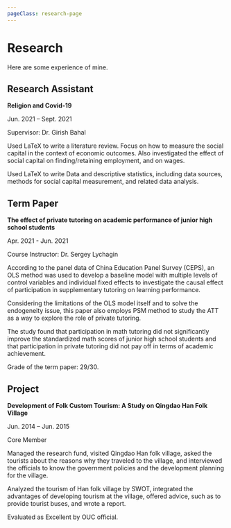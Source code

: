 ```yaml
---
pageClass: research-page
---
```


# Research

Here are some experience of mine.

## Research Assistant

<ProjectCard>
  
  **Religion and Covid-19**
  
  Jun. 2021 – Sept. 2021
  
  Supervisor: Dr. Girish Bahal 

  Used LaTeX to write a literature review. Focus on how to measure the social capital in the context of economic outcomes. Also investigated the effect of social capital on finding/retaining employment, and on wages.
  
  Used LaTeX to write Data and descriptive statistics, including data sources, methods for social capital measurement, and related data analysis.

</ProjectCard>

## Term Paper

<ProjectCard>

  **The effect of private tutoring on academic performance of junior high school students**
  
  Apr. 2021 - Jun. 2021

  Course Instructor: Dr. Sergey Lychagin

  According to the panel data of China Education Panel Survey (CEPS), an OLS method was used to develop a baseline model with multiple levels of control variables and individual fixed effects to investigate the causal effect of participation in supplementary tutoring on learning performance.

  Considering the limitations of the OLS model itself and to solve the endogeneity issue, this paper also employs PSM method to study the ATT as a way to explore the role of private tutoring.

  The study found that participation in math tutoring did not significantly improve the standardized math scores of junior high school students and that participation in private tutoring did not pay off in terms of academic achievement.

  Grade of the term paper: 29/30.

</ProjectCard>

## Project

<ProjectCard>

  **Development of Folk Custom Tourism: A Study on Qingdao Han Folk Village**
  
  Jun. 2014 – Jun. 2015

  Core Member

  Managed the research fund, visited Qingdao Han folk village, asked the tourists about the reasons why they traveled to the village, and interviewed the officials to know the government policies and the development planning for the village.
  
  Analyzed the tourism of Han folk village by SWOT, integrated the advantages of developing tourism at the village, offered advice, such as to provide tourist buses, and wrote a report.
  
  Evaluated as Excellent by OUC official.

</ProjectCard>


</ProjectCard>

<style lang="stylus">

.projects-page
  background-color #fafbfc

</style>